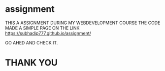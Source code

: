 # assignment

THIS A ASSIGNMENT DURING MY WEBDEVELOPMENT COURSE THE CODE MADE A SIMPLE PAGE ON THE LINK https://subhadip777.github.io/assignment/

GO AHED AND CHECK IT.
# THANK YOU
